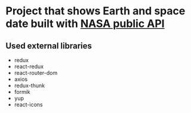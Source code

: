 # Project that shows Earth and space date built with [NASA public API](https://api.nasa.gov/)

## Used external libraries
- redux
- react-redux
- react-router-dom
- axios
- redux-thunk
- formik
- yup
- react-icons
